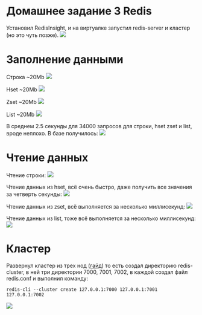 # Домашнее задание 3 Redis
Установил RedisInsight, и на виртуалке запустил redis-server и кластер (но это чуть позже).
![](https://github.com/cry20011/redis_hw/raw/main/screens/screen10.png)
# Заполнение данными
Строка ~20Мb
![](https://github.com/cry20011/redis_hw/raw/main/screens/screen11.png)


Hset ~20Мb
![](https://github.com/cry20011/redis_hw/raw/main/screens/screen5.png)


Zset ~20Мb
![](https://github.com/cry20011/redis_hw/raw/main/screens/screen7.png)


List ~20Мb
![](https://github.com/cry20011/redis_hw/raw/main/screens/screen8.png)

В среднем 2.5 секунды для 34000 запросов для строки, hset zset и list, вроде неплохо.
В базе получилось:
![](https://github.com/cry20011/redis_hw/raw/main/screens/screen12.png)

# Чтение данных
Чтение строки:
![](https://github.com/cry20011/redis_hw/raw/main/screens/screen13.png)


Чтение данных из hset, всё очень быстро, даже получить все значения за четверть секунды:
![](https://github.com/cry20011/redis_hw/raw/main/screens/screen14.png)


Чтение данных из zset, всё выполняется за несколько миллисекунд:
![](https://github.com/cry20011/redis_hw/raw/main/screens/screen15.png)

Чтение данных из list, тоже всё выполняется за несколько миллисекунд:
![](https://github.com/cry20011/redis_hw/raw/main/screens/screen16.png)


# Кластер
Развернул кластер из трех нод ([гайд](https://redis.io/docs/manual/scaling/#:~:text=Redis%20Cluster%20provides%20a%20way,are%20not%20able%20to%20communicate)) то есть создал директорию redis-cluster, в ней три директории 7000, 7001, 7002, в каждой создал файл redis.conf и выполнил команду:
```
redis-cli --cluster create 127.0.0.1:7000 127.0.0.1:7001 127.0.0.1:7002
```
![](https://github.com/cry20011/redis_hw/raw/main/screens/screen1.png)
